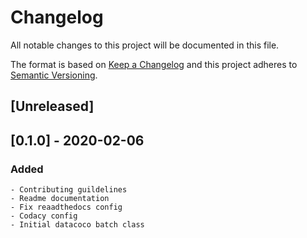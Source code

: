 # Changelog
All notable changes to this project will be documented in this file.

The format is based on [Keep a Changelog](http://keepachangelog.com/en/1.0.0/)
and this project adheres to [Semantic Versioning](http://semver.org/spec/v2.0.0.html).

## [Unreleased]



## [0.1.0] - 2020-02-06
### Added
    - Contributing guildelines
    - Readme documentation
    - Fix reaadthedocs config
    - Codacy config
    - Initial datacoco batch class

[0.0.1]: https://github.com/equinoxfitness/datacoco-batch/releases/tag/0.1.0
